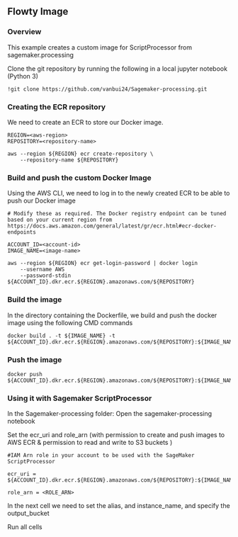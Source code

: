 ## Flowty Image

### Overview

This example creates a custom image for ScriptProcessor from sagemaker.processing

Clone the git repository by running the following in a local jupyter notebook (Python 3)
```
!git clone https://github.com/vanbui24/Sagemaker-processing.git
```

### Creating the ECR repository
We need to create an ECR to store our Docker image.
```
REGION=<aws-region>
REPOSITORY=<repository-name>

aws --region ${REGION} ecr create-repository \
    --repository-name ${REPOSITORY}
```

### Build and push the custom Docker Image
Using the AWS CLI, we need to log in to the newly created ECR to be able to push our Docker image
```
# Modify these as required. The Docker registry endpoint can be tuned based on your current region from https://docs.aws.amazon.com/general/latest/gr/ecr.html#ecr-docker-endpoints

ACCOUNT_ID=<account-id>
IMAGE_NAME=<image-name>

aws --region ${REGION} ecr get-login-password | docker login 
    --username AWS 
    --password-stdin ${ACCOUNT_ID}.dkr.ecr.${REGION}.amazonaws.com/${REPOSITORY}
```

### Build the image
In the directory containing the Dockerfile, we build and push the docker image using the following CMD commands  
```
docker build . -t ${IMAGE_NAME} -t ${ACCOUNT_ID}.dkr.ecr.${REGION}.amazonaws.com/${REPOSITORY}:${IMAGE_NAME}
```
### Push the image
```
docker push ${ACCOUNT_ID}.dkr.ecr.${REGION}.amazonaws.com/${REPOSITORY}:${IMAGE_NAME}
```

### Using it with Sagemaker ScriptProcessor

In the Sagemaker-processing folder: Open the sagemaker-processing notebook

Set the ecr_uri and role_arn (with permission to create and push images to AWS ECR & permission to read and write to S3 buckets )

```
#IAM Arn role in your account to be used with the SageMaker ScriptProcessor

ecr_uri = ${ACCOUNT_ID}.dkr.ecr.${REGION}.amazonaws.com/${REPOSITORY}:${IMAGE_NAME}

role_arn = <ROLE_ARN>
```

In the next cell we need to set the alias, and instance_name, and specify the output_bucket

Run all cells
